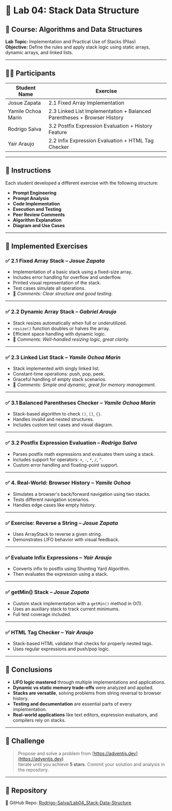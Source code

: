 # 🧪 Lab 04: Stack Data Structure

## 📘 Course: Algorithms and Data Structures  
**Lab Topic:** Implementation and Practical Use of Stacks (Pilas)  
**Objective:** Define the rules and apply stack logic using static arrays, dynamic arrays, and linked lists.  

---

## 👨‍🎓 Participants

| Student Name       | Exercise                                             |
|--------------------|------------------------------------------------------|
| Josue Zapata       | 2.1 Fixed Array Implementation                       |
| Yamile Ochoa Marin | 2.3 Linked List Implementation + Balanced Parentheses + Browser History |
| Rodrigo Salva      | 3.2 Postfix Expression Evaluation + History Feature |
| Yair Araujo        | 2.2 Infix Expression Evaluation + HTML Tag Checker  |

---

## 📌 Instructions

Each student developed a different exercise with the following structure:

- **Prompt Engineering**
- **Prompt Analysis**
- **Code Implementation**
- **Execution and Testing**
- **Peer Review Comments**
- **Algorithm Explanation**
- **Diagram and Use Cases**

---

## 🔧 Implemented Exercises

### ✅ 2.1 Fixed Array Stack – *Josue Zapata*
- Implementation of a basic stack using a fixed-size array.
- Includes error handling for overflow and underflow.
- Printed visual representation of the stack.
- Test cases simulate all operations.
- 💬 *Comments: Clear structure and good testing.*

---

### ✅ 2.2 Dynamic Array Stack – *Gabriel Araujo*
- Stack resizes automatically when full or underutilized.
- `resize()` function doubles or halves the array.
- Efficient space handling with dynamic logic.
- 💬 *Comments: Well-handled resizing logic, great clarity.*

---

### ✅ 2.3 Linked List Stack – *Yamile Ochoa Marin*
- Stack implemented with singly linked list.
- Constant-time operations: push, pop, peek.
- Graceful handling of empty stack scenarios.
- 💬 *Comments: Simple and dynamic, great for memory management.*

---

### ✅ 3.1 Balanced Parentheses Checker – *Yamile Ochoa Marin*
- Stack-based algorithm to check `()`, `[]`, `{}`.
- Handles invalid and nested structures.
- Includes custom test cases and visual diagram.

---

### ✅ 3.2 Postfix Expression Evaluation – *Rodrigo Salva*
- Parses postfix math expressions and evaluates them using a stack.
- Includes support for operators: `+`, `-`, `*`, `/`, `^`.
- Custom error handling and floating-point support.

---

### ✅ 4. Real-World: Browser History – *Yamile Ochoa*
- Simulates a browser's back/forward navigation using two stacks.
- Tests different navigation scenarios.
- Handles edge cases like empty history.

---

### ✅ Exercise: Reverse a String – *Josue Zapata*
- Uses ArrayStack to reverse a given string.
- Demonstrates LIFO behavior with visual feedback.

---

### ✅ Evaluate Infix Expressions – *Yair Araujo*
- Converts infix to postfix using Shunting Yard Algorithm.
- Then evaluates the expression using a stack.

---

### ✅ getMin() Stack – *Josue Zapata*
- Custom stack implementation with a `getMin()` method in O(1).
- Uses an auxiliary stack to track current minimums.
- Full test coverage included.

---

### ✅ HTML Tag Checker – *Yair Araujo*
- Stack-based HTML validator that checks for properly nested tags.
- Uses regular expressions and push/pop logic.

---

## 🎯 Conclusions

- **LIFO logic mastered** through multiple implementations and applications.
- **Dynamic vs static memory trade-offs** were analyzed and applied.
- **Stacks are versatile**, solving problems from string reversal to browser history.
- **Testing and documentation** are essential parts of every implementation.
- **Real-world applications** like text editors, expression evaluators, and compilers rely on stacks.

---

## 🚀 Challenge

> Propose and solve a problem from [https://adventjs.dev](https://adventjs.dev)  
> Iterate until you achieve **5 stars**. Commit your solution and analysis in the repository.

---

## 🔗 Repository

📁 GitHub Repo: [Rodrigo-Salva/Lab04_Stack-Data-Structure](https://github.com/Rodrigo-Salva/Lab04_Stack-Data-Structure)

